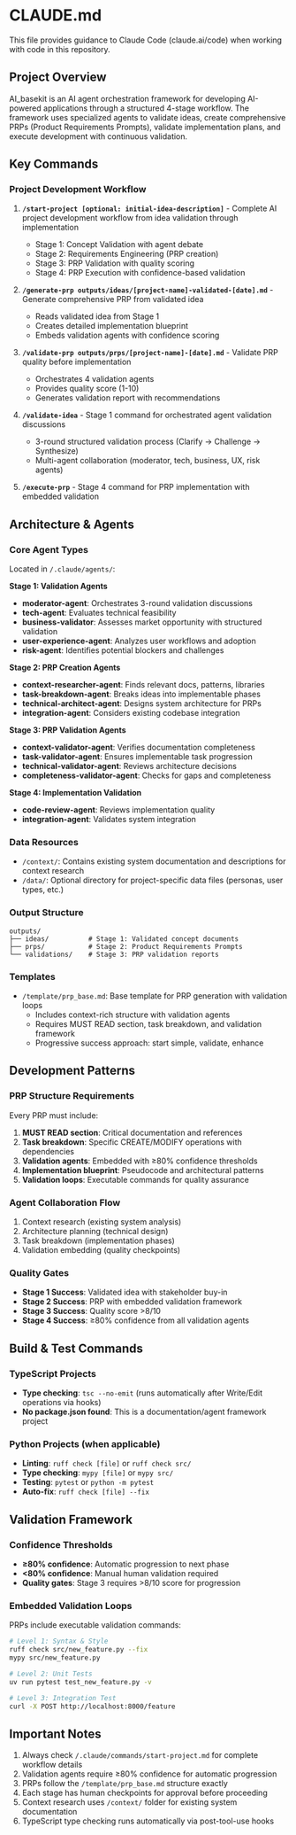 # CLAUDE.md

This file provides guidance to Claude Code (claude.ai/code) when working with code in this repository.

## Project Overview

AI_basekit is an AI agent orchestration framework for developing AI-powered applications through a structured 4-stage workflow. The framework uses specialized agents to validate ideas, create comprehensive PRPs (Product Requirements Prompts), validate implementation plans, and execute development with continuous validation.

## Key Commands

### Project Development Workflow

1. **`/start-project [optional: initial-idea-description]`** - Complete AI project development workflow from idea validation through implementation
   - Stage 1: Concept Validation with agent debate
   - Stage 2: Requirements Engineering (PRP creation) 
   - Stage 3: PRP Validation with quality scoring
   - Stage 4: PRP Execution with confidence-based validation

2. **`/generate-prp outputs/ideas/[project-name]-validated-[date].md`** - Generate comprehensive PRP from validated idea
   - Reads validated idea from Stage 1
   - Creates detailed implementation blueprint
   - Embeds validation agents with confidence scoring

3. **`/validate-prp outputs/prps/[project-name]-[date].md`** - Validate PRP quality before implementation
   - Orchestrates 4 validation agents
   - Provides quality score (1-10)
   - Generates validation report with recommendations

4. **`/validate-idea`** - Stage 1 command for orchestrated agent validation discussions
   - 3-round structured validation process (Clarify → Challenge → Synthesize)
   - Multi-agent collaboration (moderator, tech, business, UX, risk agents)

5. **`/execute-prp`** - Stage 4 command for PRP implementation with embedded validation

## Architecture & Agents

### Core Agent Types

Located in `/.claude/agents/`:

**Stage 1: Validation Agents**
- **moderator-agent**: Orchestrates 3-round validation discussions
- **tech-agent**: Evaluates technical feasibility
- **business-validator**: Assesses market opportunity with structured validation
- **user-experience-agent**: Analyzes user workflows and adoption
- **risk-agent**: Identifies potential blockers and challenges

**Stage 2: PRP Creation Agents**
- **context-researcher-agent**: Finds relevant docs, patterns, libraries
- **task-breakdown-agent**: Breaks ideas into implementable phases
- **technical-architect-agent**: Designs system architecture for PRPs
- **integration-agent**: Considers existing codebase integration

**Stage 3: PRP Validation Agents**
- **context-validator-agent**: Verifies documentation completeness
- **task-validator-agent**: Ensures implementable task progression
- **technical-validator-agent**: Reviews architecture decisions
- **completeness-validator-agent**: Checks for gaps and completeness

**Stage 4: Implementation Validation**
- **code-review-agent**: Reviews implementation quality
- **integration-agent**: Validates system integration

### Data Resources

- `/context/`: Contains existing system documentation and descriptions for context research
- `/data/`: Optional directory for project-specific data files (personas, user types, etc.)

### Output Structure

```
outputs/
├── ideas/          # Stage 1: Validated concept documents
├── prps/           # Stage 2: Product Requirements Prompts
└── validations/    # Stage 3: PRP validation reports
```

### Templates

- `/template/prp_base.md`: Base template for PRP generation with validation loops
  - Includes context-rich structure with validation agents
  - Requires MUST READ section, task breakdown, and validation framework
  - Progressive success approach: start simple, validate, enhance

## Development Patterns

### PRP Structure Requirements

Every PRP must include:
1. **MUST READ section**: Critical documentation and references
2. **Task breakdown**: Specific CREATE/MODIFY operations with dependencies
3. **Validation agents**: Embedded with ≥80% confidence thresholds
4. **Implementation blueprint**: Pseudocode and architectural patterns
5. **Validation loops**: Executable commands for quality assurance

### Agent Collaboration Flow

1. Context research (existing system analysis)
2. Architecture planning (technical design)
3. Task breakdown (implementation phases)
4. Validation embedding (quality checkpoints)

### Quality Gates

- **Stage 1 Success**: Validated idea with stakeholder buy-in
- **Stage 2 Success**: PRP with embedded validation framework
- **Stage 3 Success**: Quality score >8/10
- **Stage 4 Success**: ≥80% confidence from all validation agents


## Build & Test Commands

### TypeScript Projects
- **Type checking**: `tsc --no-emit` (runs automatically after Write/Edit operations via hooks)
- **No package.json found**: This is a documentation/agent framework project

### Python Projects (when applicable)
- **Linting**: `ruff check [file]` or `ruff check src/`
- **Type checking**: `mypy [file]` or `mypy src/`
- **Testing**: `pytest` or `python -m pytest`
- **Auto-fix**: `ruff check [file] --fix`

## Validation Framework

### Confidence Thresholds
- **≥80% confidence**: Automatic progression to next phase
- **<80% confidence**: Manual human validation required
- **Quality gates**: Stage 3 requires >8/10 score for progression

### Embedded Validation Loops
PRPs include executable validation commands:
```bash
# Level 1: Syntax & Style
ruff check src/new_feature.py --fix
mypy src/new_feature.py

# Level 2: Unit Tests
uv run pytest test_new_feature.py -v

# Level 3: Integration Test
curl -X POST http://localhost:8000/feature
```

## Important Notes

1. Always check `/.claude/commands/start-project.md` for complete workflow details
2. Validation agents require ≥80% confidence for automatic progression
3. PRPs follow the `/template/prp_base.md` structure exactly
4. Each stage has human checkpoints for approval before proceeding
5. Context research uses `/context/` folder for existing system documentation
6. TypeScript type checking runs automatically via post-tool-use hooks